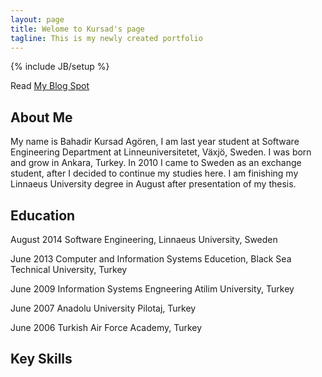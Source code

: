 ```yaml
---
layout: page
title: Welome to Kursad's page 
tagline: This is my newly created portfolio
---
```

{% include JB/setup %}

Read [My Blog Spot](http://publicabstract.blogspot.se)


## About Me

My name is Bahadir Kursad Agören, I am last year student at Software Engineering Department at
Linneuniversitetet, Växjö, Sweden. I was born and grow in Ankara, Turkey. In 2010 I came to Sweden as an
exchange student, after I decided to continue my studies here. I am finishing my Linnaeus University degree in
August after presentation of my thesis.



## Education

 August 2014 Software Engineering, Linnaeus University, Sweden

 June   2013 Computer and Information Systems Educetion, Black Sea Technical University, Turkey
 
 June   2009 Information Systems Engneering Atilim University, Turkey
 
 June   2007 Anadolu University Pilotaj, Turkey
 
 June   2006 Turkish Air Force Academy, Turkey 

## Key Skills







  




